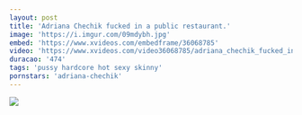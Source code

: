 ```yaml
---
layout: post
title: 'Adriana Chechik fucked in a public restaurant.'
image: 'https://i.imgur.com/09mdybh.jpg'
embed: 'https://www.xvideos.com/embedframe/36068785'
video: 'https://www.xvideos.com/video36068785/adriana_chechik_fucked_in_a_public_restaurant.'
duracao: '474'
tags: 'pussy hardcore hot sexy skinny'
pornstars: 'adriana-chechik'
---
```

<a href="{{ page.url | prepend: site.baseurl | prepend: site.url }}"><img src="{{ page.image }}" /></a>
